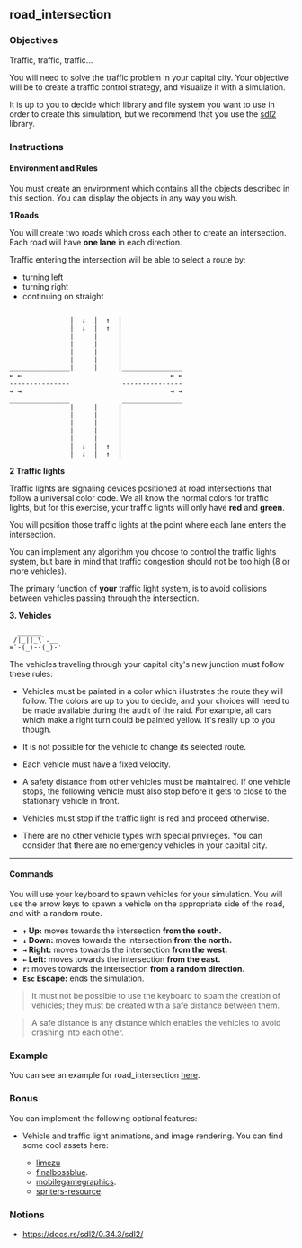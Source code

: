 ## road_intersection

### Objectives

Traffic, traffic, traffic...

You will need to solve the traffic problem in your capital city. Your objective will be to create a traffic control strategy, and visualize it with a simulation.

It is up to you to decide which library and file system you want to use in order to create this simulation, but we recommend that you use the [sdl2](https://docs.rs/sdl2/0.34.3/sdl2/) library.

### Instructions

#### **Environment and Rules**

You must create an environment which contains all the objects described in this section. You can display the objects in any way you wish.

**1 Roads**

You will create two roads which cross each other to create an intersection. Each road will have **one lane** in each direction.

Traffic entering the intersection will be able to select a route by:
- turning left
- turning right
- continuing on straight

```console

               |  ↓  |  ↑  |
               |  ↓  |  ↑  |
               |     |     |
               |     |     |
               |     |     |
               |     |     |
_______________|     |     |_______________
← ←                                     ← ←
---------------             ---------------
→ →                                     → →
_______________             _______________
               |     |     |
               |     |     |
               |     |     |
               |     |     |
               |     |     |
               |  ↓  |  ↑  |
               |  ↓  |  ↑  |
```

**2 Traffic lights**

Traffic lights are signaling devices positioned at road intersections that follow a universal color code. We all know the normal colors for traffic lights, but for this exercise, your traffic lights will only have **red** and **green**.

You will position those traffic lights at the point where each lane enters the intersection.

You can implement any algorithm you choose to control the traffic lights system, but bare in mind that traffic congestion should not be too high (8 or more vehicles).

The primary function of **your** traffic light system, is to avoid collisions between vehicles passing through the intersection.

**3. Vehicles**

```
  ______
 /|_||_\`.__
=`-(_)--(_)-'
```

The vehicles traveling through your capital city's new junction must follow these rules:

- Vehicles must be painted in a color which illustrates the route they will follow. The colors are up to you to decide, and your choices will need to be made available during the audit of the raid. For example, all cars which make a right turn could be painted yellow. It's really up to you though.

- It is not possible for the vehicle to change its selected route.

- Each vehicle must have a fixed velocity.

- A safety distance from other vehicles must be maintained. If one vehicle stops, the following vehicle must also stop before it gets to close to the stationary vehicle in front.

- Vehicles must stop if the traffic light is red and proceed otherwise.

- There are no other vehicle types with special privileges. You can consider that there are no emergency vehicles in your capital city.

---

#### **Commands**

You will use your keyboard to spawn vehicles for your simulation. You will use the arrow keys to spawn a vehicle on the appropriate side of the road, and with a random route.

- **`↑` Up:** moves towards the intersection **from the south.**
- **`↓` Down:** moves towards the intersection **from the north.**
- **`→` Right:** moves towards the intersection **from the west.**
- **`←` Left:** moves towards the intersection **from the east.**
- **`r`:** moves towards the intersection **from a random direction.**
- **`Esc` Escape:** ends the simulation.

> It must not be possible to use the keyboard to spam the creation of vehicles; they must be created with a safe distance between them.

> A safe distance is any distance which enables the vehicles to avoid crashing into each other.

### Example

You can see an example for road_intersection [here](https://www.youtube.com/watch?v=6B0-ZBET6mo).

### Bonus

You can implement the following optional features:

- Vehicle and traffic light animations, and image rendering. You can find some cool assets here:

  - [limezu](https://limezu.itch.io/)
  - [finalbossblue](http://finalbossblues.com/timefantasy/free-graphics/).
  - [mobilegamegraphics](https://mobilegamegraphics.com/product-category/all_products/freestuff/).
  - [spriters-resource](https://www.spriters-resource.com/).

### Notions

- https://docs.rs/sdl2/0.34.3/sdl2/
